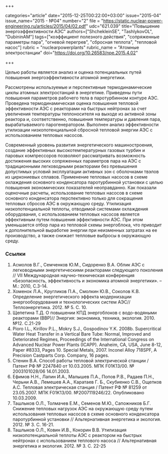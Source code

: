 +++

categories="article"
date="2015-12-25T00:22:00+03:00"
issue="2015-04"
issue_name="2015 - №04"
number="2"
file = "https://static.nuclear-power-engineering.ru/articles/2015/04/02.pdf"
udc="621.039"
title="Повышение энергоэффективности АЭС"
authors=["ShchekleinSE", "TashlykovOL", "DubininAM"]
tags=["коэффициент полезного действия", "сопряженные параметры пара", "огневой перегрев", "сбросная теплота", "тепловой насос"]
rubric = "nuclearpowerplants"
rubric_name = "Aтомные электростанции"
doi="https://doi.org/10.26583/npe.2015.4.02"

+++

Целью работы является анализ и оценка потенциальных путей повышения энергоэффективности атомной энергетики.

Рассмотрены используемые и перспективные термодинамические циклы атомных электростанций в энергетике. Приведены пути повышения параметров рабочего тела в паротурбинном контуре АЭС. Проведена термодинамическая оценка повышения тепловой эффективности АЭС с реакторами на быстрых нейтронах за счет увеличения температуры теплоносителя на выходе из активной зоны реактора и, соответственно, повышения температуры и давления пара, вырабатываемого парогенератором. Выполнен анализ эффективности утилизации низкопотенциальной сбросной тепловой энергии АЭС с использованием тепловых насосов.

Современный уровень развития энергетического машиностроения, создание эффективных высокотемпературных газовых турбин и паровых компрессоров позволяют рассматривать возможность достижения высоких сопряженных параметров пара на АЭС с традиционными легководными реакторами без превышения допустимых условий эксплуатации активных зон с оболочками твэлов из циркониевых сплавов. Применение тепловых насосов в схеме охлаждения основного конденсатора паротурбинной установки с целью повышения экономических показателей неоправданно. Как показали оценочные расчеты, использование тепловых насосов в схеме основного конденсатора перспективно только для сокращения тепловых сбросов АЭС в окружающую среду. Утилизация низкопотенциальной теплоты, отводимой системами охлаждения оборудования, с использованием тепловых насосов является эффективным путем повышения эффективности АЭС. При этом уменьшается отбор пара из тепловой схемы энергоблока, что приводит к дополнительной выработке энергии при неизменных затратах на ее производство, а также снижает тепловые выбросы в окружающую среду.


### Ссылки

1. Асмолов В.Г., Семченков Ю.М., Сидоренко В.А. Облик АЭС с легководными энергетическими реакторами следующего поколения // VII Международная научно-техническая конференция «Безопасность, эффективность и экономика атомной энергетики». –М.: 2010, С.3-14.
2. Хоменок Л.А., Кругликов П.А., Смолкин Ю.В., Соколов К.В. Определение энергетического эффекта модернизации энергооборудования и технологических систем АЭС//Теплоэнергетика. 2012. № 5. С. 10.
3. Щепетина Т.Д. О повышении КПД энергоблоков с водо-водяными реакторами (ВВР)// Энергия: экономика, техника, экология. 2010. №12. С.21-29
4. Pioro I.L., Kirillov P.L., Mokry S.J., Gospodinov Y.K. 2008b. Supercritical Water Heat Transfer in a Vertical Bare Tube: Normal, Improved and Deteriorated Regimes, Proceedings of the International Congress on Advanced Nuclear Power Plants (ICAPP). Anaheim, CA, USA, June 8-12, Paper #8333, Pages 10. Special Metals, 2007. Inconel Alloy 718SPF, A Precision Castparts Corp. Company, 16 pages.
5. Стенин В.А. Способ работы тепловой электрической станции / Патент РФ № 2247840 от 10.03.2005. МПК F01K13/00. № 2003101028/06 14.01.2003.
6. Ефимов Н.Н., Лапин И.А., Малышев П.А., Попов Р.В., Радаев П.Н., Черьни А.В., Лемешев А.А., Каратаев Г. Б., Скубиенко С.В., Ощепков А.С. Тепловая электрическая станция / Патент РФ № 81259 от 23.05.2007. МПК F01K13/00. №2007119246/22. Опубликовано 10.03.2009.
7. Ташлыков О.Л., Толмачев Е.М., Семенов М.Ю., Сапожников Б.Г. Снижение тепловых нагрузок АЭС на окружающую среду путем использования тепловых насосов в схеме основного конденсатора паротурбинной установки // Альтернативная энергетика и экология. 2012. № 3. С. 16-21.
8. Ташлыков О.Л., Ковин И.В., Кокорин В.В. Утилизация низкопотенциальной теплоты АЭС с реактором на быстрых нейтронах с использованием теплового насоса // Альтернативная энергетика и экология. 2012. № 3. С. 22-25